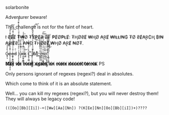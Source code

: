 solarbonite

Adventurer beware!

This challenge is not for the faint of heart.

ł ₴ɆɆ ₮₩Ø ₮Ɏ₱Ɇ₴ Ø₣ ₱ɆØ₱ⱠɆ: ₮ⱧØ₴Ɇ ₩ⱧØ ₳ⱤɆ ₩łⱠⱠł₦₲ ₮Ø ₴Ɇ₳Ɽ₵Ⱨ ฿ł₦₳ⱤłɆ₴... ₳₦Đ ₮ⱧØ₴Ɇ ₩ⱧØ ₳ⱤɆ ₦Ø₮.

G̴̵͈̥̣͉ͩ̌̓̽ͦ̕͡o̷̢̗̗͙̦̼̞̳̝͖̼̘͙͎̝̹̍ͭ̂͊͒͗̀͊͛̐̈̊͋͒̅̓͊̍̌ͣͥ͛̕͟͝͠o̷̵͖͍͓͙͇̣͇̻̟̜ͬͮ͋ͧͦͦ̋͋̒̀̏͆̈̿ͭ̈́͑̚͡d̵ͥͩ ĺ̟̖͎͔̜̙͚͉͍̰̤ͥ̊͒ͧ̊ͩ͂͌̾͒͌̽̓̐ͪ̆̔̊̎̓ͤ͊ͩ̔͘͞ͅu̶̜̘̠̐͑ͩ̄͌ͩ͌̉͋͜͞c̴̴̶̴͔̲͚̬̦̳͇͈̹̀̇̇̀̈́̄̾̍̉̔́̒̌͆̐̽̍ͣ͟k̯̻̉̓ͪ̀͜ t̴̬͍̯̹̪̳ͫ͐͛ͩ̉ͥ͒̉͗̚͘͟_̆̈́ͫŕ̸̸̷̲͍̞̹̠̰̰͈̭̦̹͍͇̒̃͊̈́̾̏̈́ͮ̒̑͗ͤ̆̄͂̀̆͌͑̾́̚͟͢͜͟͡͡͝ȧv̸͓ͬ͒ͤ̕͜͜_̼̮͍̟̘̝ͫͩ̔̀̅̊̓ͪ̎̏̀e̵̟̥͍͎͈̠̊ͭ͑̒̐̑͒̔͂ͪͪ͞l̵̪̞̥̘̩͓̻͙̺̮ͮ͒ͤͣ͗ͩ̉ͣͩ͐̏̽ͭ͆ͫ͢͢͞ȩ͇̤̭̖̈̿͋̓ͮͥŗ̛̠̲̣̭̝̯̜̙͎̻̲̯̒̿͑̋͋ͣ̾́̈̉̓͆͢͜.̷̨̢͇̟͔̫͈͇͙̐͆̿ͬ̄̃ͭͦ̀̅̑̃̃̍̈̐͟͞ͅͅͅͅ

𝐌⃥⃒̸𝐚⃥⃒̸𝐲⃥⃒̸ 𝐰⃥⃒̸𝐞⃥⃒̸ 𝐦⃥⃒̸𝐞⃥⃒̸𝐞⃥⃒̸𝐭⃥⃒̸ 𝐚⃥⃒̸𝐠⃥⃒̸𝐚⃥⃒̸𝐢⃥⃒̸𝐧⃥⃒̸,⃥⃒̸ 𝐨⃥⃒̸𝐧⃥⃒̸ 𝐦⃥⃒̸𝐨⃥⃒̸𝐫⃥⃒̸𝐞⃥⃒̸ 𝐝⃥⃒̸𝐞⃥⃒̸𝐜⃥⃒̸𝐞⃥⃒̸𝐧⃥⃒̸𝐭⃥⃒̸ 𝐭⃥⃒̸𝐞⃥⃒̸𝐫⃥⃒̸𝐦⃥⃒̸𝐬⃥⃒̸.⃥⃒̸
PS

Only persons ignorant of regexes (regexi?) deal in absolutes.

Which come to think of it is an absolute statement.

Well... you can kill my regexes (regexi?), but you will never destroy them! They will always be legacy code!

    (([Oo][Bb][Ii])-+([Ww][Aa][Nn]) ?(K[Ee][Nn][Oo][Bb][iI])+)????
